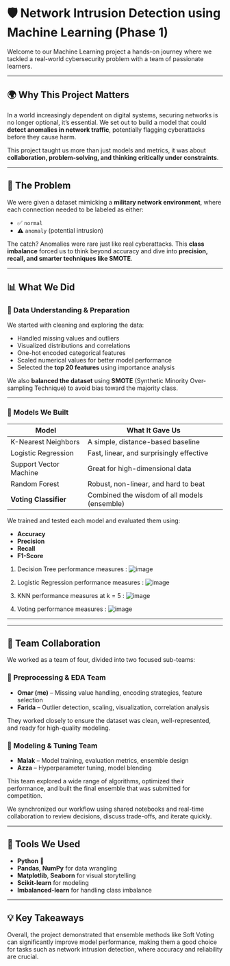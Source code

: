 # 🛡️ Network Intrusion Detection using Machine Learning (Phase 1)

Welcome to our Machine Learning project a hands-on journey where we tackled a real-world cybersecurity problem with a team of passionate learners.

---

## 🌍 Why This Project Matters

In a world increasingly dependent on digital systems, securing networks is no longer optional, it’s essential. We set out to build a model that could **detect anomalies in network traffic**, potentially flagging cyberattacks before they cause harm.  

This project taught us more than just models and metrics, it was about **collaboration, problem-solving, and thinking critically under constraints**.

---

## 🧩 The Problem

We were given a dataset mimicking a **military network environment**, where each connection needed to be labeled as either:

- ✅ `normal`
- ⚠️ `anomaly` (potential intrusion)

The catch? Anomalies were rare just like real cyberattacks. This **class imbalance** forced us to think beyond accuracy and dive into **precision, recall, and smarter techniques like SMOTE**.

---

## 📊 What We Did

### 🔎 Data Understanding & Preparation
We started with cleaning and exploring the data:
- Handled missing values and outliers
- Visualized distributions and correlations
- One-hot encoded categorical features
- Scaled numerical values for better model performance
- Selected the **top 20 features** using importance analysis

We also **balanced the dataset** using **SMOTE** (Synthetic Minority Over-sampling Technique) to avoid bias toward the majority class.

---

### 🤖 Models We Built

| Model                | What It Gave Us                                |
|---------------------|-------------------------------------------------|
| K-Nearest Neighbors | A simple, distance-based baseline               |
| Logistic Regression | Fast, linear, and surprisingly effective        |
| Support Vector Machine | Great for high-dimensional data             |
| Random Forest        | Robust, non-linear, and hard to beat            |
| **Voting Classifier**| Combined the wisdom of all models (ensemble)   |

We trained and tested each model and evaluated them using:
- **Accuracy**
- **Precision**
- **Recall**
- **F1-Score**

1. Decision Tree performance measures : 
![image](https://github.com/user-attachments/assets/0eba95d2-3daa-4d61-a954-7b131e705302)

2. Logistic Regression performance measures :
![image](https://github.com/user-attachments/assets/5f0cd2c3-fee3-4fce-be5a-072164e29247)

3. KNN performance measures at k = 5 :
![image](https://github.com/user-attachments/assets/2f057fa5-252e-47a0-9063-73621b28134a)

4. Voting performance measures :
![image](https://github.com/user-attachments/assets/490749de-3667-41bd-9c50-5f6780c3f038)

---

---

## 👥 Team Collaboration

We worked as a team of four, divided into two focused sub-teams:

### 🧪 Preprocessing & EDA Team
- **Omar (me)** – Missing value handling, encoding strategies, feature selection
- **Farida** – Outlier detection, scaling, visualization, correlation analysis

They worked closely to ensure the dataset was clean, well-represented, and ready for high-quality modeling.

### 🤖 Modeling & Tuning Team
- **Malak** – Model training, evaluation metrics, ensemble design
- **Azza** – Hyperparameter tuning, model blending

This team explored a wide range of algorithms, optimized their performance, and built the final ensemble that was submitted for competition.

We synchronized our workflow using shared notebooks and real-time collaboration to review decisions, discuss trade-offs, and iterate quickly.

---

## 🧰 Tools We Used

- **Python** 🐍
- **Pandas**, **NumPy** for data wrangling
- **Matplotlib**, **Seaborn** for visual storytelling
- **Scikit-learn** for modeling
- **Imbalanced-learn** for handling class imbalance

---

## 💡 Key Takeaways

Overall, the project demonstrated that ensemble methods like Soft Voting can significantly improve model performance, making them a good choice for tasks such as network intrusion detection, where accuracy and reliability are crucial.
